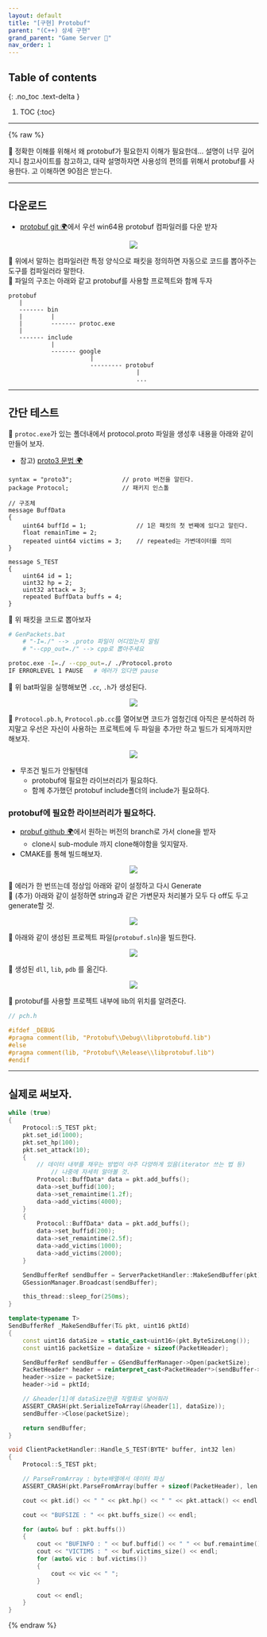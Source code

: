 ```yaml
---
layout: default
title: "[구현] Protobuf"
parent: "(C++) 상세 구현"
grand_parent: "Game Server 👾"
nav_order: 1
---
```


## Table of contents
{: .no_toc .text-delta }

1. TOC
{:toc}

---

{% raw %}

🐶 정확한 이해를 위해서 왜 protobuf가 필요한지 이해가 필요한데... 설명이 너무 길어지니 참고사이트를 참고하고, 대략 설명하자면 사용성의 편의를 위해서 protobuf를 사용한다. 고 이해하면 90점은 받는다.

---

## 다운로드

* [protobuf git 🌍](https://github.com/protocolbuffers/protobuf/releases)에서 우선 win64용 protobuf 컴파일러를 다운 받자

<p align="center">
  <img src="https://taehyungs-programming-blog.github.io/blog/assets/images/cpp/protobuf/protobuf-1-1.png"/>
</p>

🐶 위에서 말하는 컴파일러란 특정 양식으로 패킷을 정의하면 자동으로 코드를 뽑아주는 도구를 컴파일러라 말한다.<br>
🐶 파일의 구조는 아래와 같고 protobuf를 사용할 프로젝트와 함께 두자

```
protobuf
   |
   ------- bin
   |        |
   |        ------- protoc.exe
   |
   ------- include
            |
            ------- google
                       |
                       --------- protobuf
                                    |
                                    ...
```

---

## 간단 테스트

🐶 `protoc.exe`가 있는 폴더내에서 protocol.proto 파일을 생성후 내용을 아래와 같이 만들어 보자.

* 참고) [proto3 문법 🌍](https://developers.google.com/protocol-buffers/docs/proto3)

```
syntax = "proto3";              // proto 버전을 알린다.
package Protocol;               // 패키지 인스톨

// 구조체
message BuffData
{
	uint64 buffId = 1;              // 1은 패킷의 첫 번째에 있다고 알린다.
	float remainTime = 2;
	repeated uint64 victims = 3;    // repeated는 가변데이터를 의미
}

message S_TEST
{
	uint64 id = 1;
	uint32 hp = 2;
	uint32 attack = 3;
	repeated BuffData buffs = 4;
}
```

🐶 위 패킷을 코드로 뽑아보자

```bash
# GenPackets.bat
    # "-I=./" --> .proto 파일이 어디있는지 알림
    # "--cpp_out=./" --> cpp로 뽑아주세요

protoc.exe -I=./ --cpp_out=./ ./Protocol.proto
IF ERRORLEVEL 1 PAUSE   # 에러가 있다면 pause
```

🐶 위 bat파일을 실행해보면 `.cc`, `.h`가 생성된다.

<p align="center">
  <img src="https://taehyungs-programming-blog.github.io/blog/assets/images/cpp/protobuf/protobuf-1-2.png"/>
</p>

🐶 `Protocol.pb.h`, `Protocol.pb.cc`를 열어보면 코드가 엄청긴데 아직은 분석하려 하지말고 우선은 자신이 사용하는 프로젝트에 두 파일을 추가만 하고 빌드가 되게까지만 해보자.

<p align="center">
  <img src="https://taehyungs-programming-blog.github.io/blog/assets/images/cpp/protobuf/protobuf-1-3.png"/>
</p>

* 무조건 빌드가 안될텐데 
    * protobuf에 필요한 라이브러리가 필요하다.
    * 함께 추가했던 protobuf include폴더의 include가 필요하다.

### protobuf에 필요한 라이브러리가 필요하다.

* [probuf github 🌍](https://github.com/protocolbuffers/protobuf)에서 원하는 버전의 branch로 가서 clone을 받자
    * clone시 sub-module 까지 clone해야함을 잊지말자.
* CMAKE를 통해 빌드해보자.

<p align="center">
  <img src="https://taehyungs-programming-blog.github.io/blog/assets/images/cpp/protobuf/protobuf-1-4.png"/>
</p>

🐶 에러가 한 번뜨는데 정상임 아래와 같이 설정하고 다시 Generate<br>
🐶 (추가) 아래와 같이 설정하면 string과 같은 가변문자 처리불가 모두 다 off도 두고 generate할 것.

<p align="center">
  <img src="https://taehyungs-programming-blog.github.io/blog/assets/images/cpp/protobuf/protobuf-1-5.png"/>
</p>

🐶 아래와 같이 생성된 프로젝트 파일(`protobuf.sln`)을 빌드한다.

<p align="center">
  <img src="https://taehyungs-programming-blog.github.io/blog/assets/images/cpp/protobuf/protobuf-1-6.png"/>
</p>

🐶 생성된 `dll`, `lib`, `pdb` 를 옮긴다.

<p align="center">
  <img src="https://taehyungs-programming-blog.github.io/blog/assets/images/cpp/protobuf/protobuf-1-7.png"/>
</p>

🐶 protobuf를 사용할 프로젝트 내부에 lib의 위치를 알려준다.

```cpp
// pch.h

#ifdef _DEBUG
#pragma comment(lib, "Protobuf\\Debug\\libprotobufd.lib")
#else
#pragma comment(lib, "Protobuf\\Release\\libprotobuf.lib")
#endif
```

---

## 실제로 써보자.

```cpp
while (true)
{
    Protocol::S_TEST pkt;
    pkt.set_id(1000);
    pkt.set_hp(100);
    pkt.set_attack(10);
    {
        // 데이터 내부를 채우는 방법이 아주 다양하게 있음(iterator 쓰는 법 등)
            // 나중에 자세히 알아볼 것.
        Protocol::BuffData* data = pkt.add_buffs();
        data->set_buffid(100);
        data->set_remaintime(1.2f);
        data->add_victims(4000);
    }
    {
        Protocol::BuffData* data = pkt.add_buffs();
        data->set_buffid(200);
        data->set_remaintime(2.5f);
        data->add_victims(1000);
        data->add_victims(2000);
    }

    SendBufferRef sendBuffer = ServerPacketHandler::MakeSendBuffer(pkt);
    GSessionManager.Broadcast(sendBuffer);

    this_thread::sleep_for(250ms);
}
```

```cpp
template<typename T>
SendBufferRef _MakeSendBuffer(T& pkt, uint16 pktId)
{
	const uint16 dataSize = static_cast<uint16>(pkt.ByteSizeLong());
	const uint16 packetSize = dataSize + sizeof(PacketHeader);

	SendBufferRef sendBuffer = GSendBufferManager->Open(packetSize);
	PacketHeader* header = reinterpret_cast<PacketHeader*>(sendBuffer->Buffer());
	header->size = packetSize;
	header->id = pktId;

    // &header[1]에 dataSize만큼 직렬화로 넣어줘라
	ASSERT_CRASH(pkt.SerializeToArray(&header[1], dataSize));
	sendBuffer->Close(packetSize);

	return sendBuffer;
}
```

```cpp
void ClientPacketHandler::Handle_S_TEST(BYTE* buffer, int32 len)
{
	Protocol::S_TEST pkt;

    // ParseFromArray : byte배열에서 데이터 파싱
	ASSERT_CRASH(pkt.ParseFromArray(buffer + sizeof(PacketHeader), len - sizeof(PacketHeader)));

	cout << pkt.id() << " " << pkt.hp() << " " << pkt.attack() << endl;

	cout << "BUFSIZE : " << pkt.buffs_size() << endl;

	for (auto& buf : pkt.buffs())
	{
		cout << "BUFINFO : " << buf.buffid() << " " << buf.remaintime() << endl;
		cout << "VICTIMS : " << buf.victims_size() << endl;
		for (auto& vic : buf.victims())
		{
			cout << vic << " ";
		}

		cout << endl;
	}
}
```

{% endraw %}

